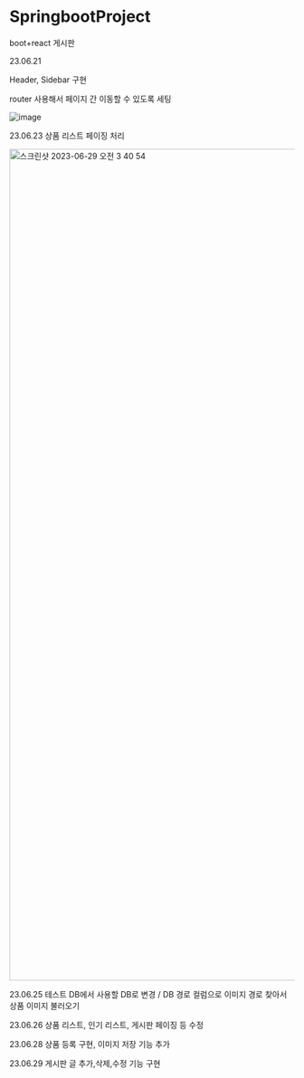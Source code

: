 # SpringbootProject
boot+react 게시판

23.06.21

Header, Sidebar 구현

router 사용해서 페이지 간 이동할 수 있도록 세팅

![image](https://github.com/Ozini08/SpringbootProject/assets/111555414/d9365d82-84c5-4c21-a448-283bc8814539)

23.06.23 상품 리스트 페이징 처리

<img width="1470" alt="스크린샷 2023-06-29 오전 3 40 54" src="https://github.com/Ozini08/SpringbootProject/assets/111555414/ad259e04-a257-4c75-96a0-31a1a62d3845">

23.06.25 테스트 DB에서 사용할 DB로 변경 / DB 경로 컬럼으로 이미지 경로 찾아서 상품 이미지 불러오기

23.06.26 상품 리스트, 인기 리스트, 게시판 페이징 등 수정

23.06.28 상품 등록 구현, 이미지 저장 기능 추가

23.06.29 게시판 글 추가,삭제,수정 기능 구현


